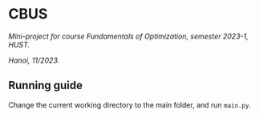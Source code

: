 # CBUS

*Mini-project for course Fundamentals of Optimization, semester 2023-1, HUST.* 

*Hanoi, 11/2023.*

## Running guide

Change the current working directory to the main folder, and run `main.py`.